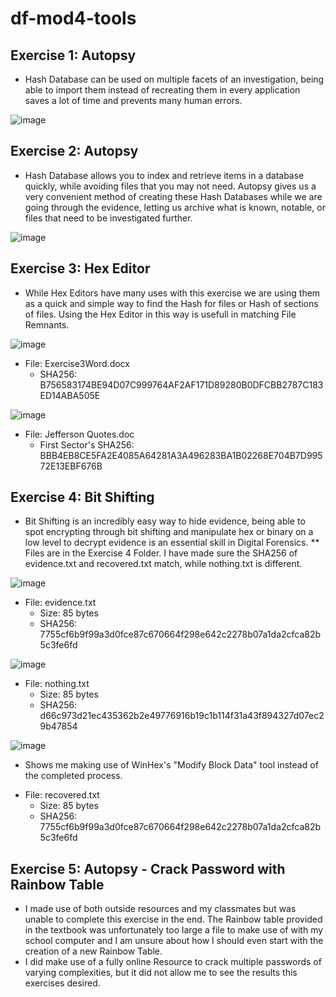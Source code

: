 # df-mod4-tools

## Exercise 1: Autopsy
* Hash Database can be used on multiple facets of an investigation, being able to import them instead of recreating them in every application saves a lot of time and prevents many human errors.

![image](https://user-images.githubusercontent.com/93896867/230701925-d7c7751e-d80d-479a-be9a-a9c2fa410b81.png)

## Exercise 2: Autopsy
* Hash Database allows you to index and retrieve items in a database quickly, while avoiding files that you may not need. Autopsy gives us a very convenient method of creating these Hash Databases while we are going through the evidence, letting us archive what is known, notable, or files that need to be investigated further. 

![image](https://user-images.githubusercontent.com/93896867/230702043-852e1f78-8965-4b4f-92d4-157a744d4f29.png)

## Exercise 3: Hex Editor
* While Hex Editors have many uses with this exercise we are using them as a quick and simple way to find the Hash for files or Hash of sections of files. Using the Hex Editor in this way is usefull in matching File Remnants.

![image](https://user-images.githubusercontent.com/93896867/230702312-cde0dc1f-2f13-4521-9552-0b6581c8dce7.png)
* File: Exercise3Word.docx
  - SHA256: B756583174BE94D07C999764AF2AF171D89280B0DFCBB2787C183ED14ABA505E

![image](https://user-images.githubusercontent.com/93896867/230702435-e9d3a674-2f0b-4a52-8224-d69225d648fb.png)
* File: Jefferson Quotes.doc 
  - First Sector's SHA256: BBB4EB8CE5FA2E4085A64281A3A496283BA1B02268E704B7D99572E13EBF676B

## Exercise 4: Bit Shifting
* Bit Shifting is an incredibly easy way to hide evidence, being able to spot encrypting through bit shifting and manipulate hex or binary on a low level to decrypt evidence is an essential skill in Digital Forensics.
  ** Files are in the Exercise 4 Folder. I have made sure the SHA256 of evidence.txt and recovered.txt match, while nothing.txt is different.

![image](https://user-images.githubusercontent.com/93896867/230703745-2e824f42-28b3-47d6-857f-6d5715ef1224.png)
* File: evidence.txt
  - Size: 85 bytes
  - SHA256: 7755cf6b9f99a3d0fce87c670664f298e642c2278b07a1da2cfca82b5c3fe6fd

![image](https://user-images.githubusercontent.com/93896867/230703751-e1bea17a-721e-4b40-a491-fb4616882df5.png)
* File: nothing.txt
  - Size: 85 bytes
  - SHA256: d66c973d21ec435362b2e49776916b19c1b114f31a43f894327d07ec29b47854

![image](https://user-images.githubusercontent.com/93896867/230703756-ffd11dea-9d6f-44e4-8f54-f34ad2bdf155.png)
  - Shows me making use of WinHex's "Modify Block Data" tool instead of the completed process.
* File: recovered.txt
  - Size: 85 bytes
  - SHA256: 7755cf6b9f99a3d0fce87c670664f298e642c2278b07a1da2cfca82b5c3fe6fd

## Exercise 5: Autopsy - Crack Password with Rainbow Table
* I made use of both outside resources and my classmates but was unable to complete this exercise in the end. The Rainbow table provided in the textbook was unfortunately too large a file to make use of with my school computer and I am unsure about how I should even start with the creation of a new Rainbow Table.
* I did make use of a fully online Resource to crack multiple passwords of varying complexities, but it did not allow me to see the results this exercises desired.

